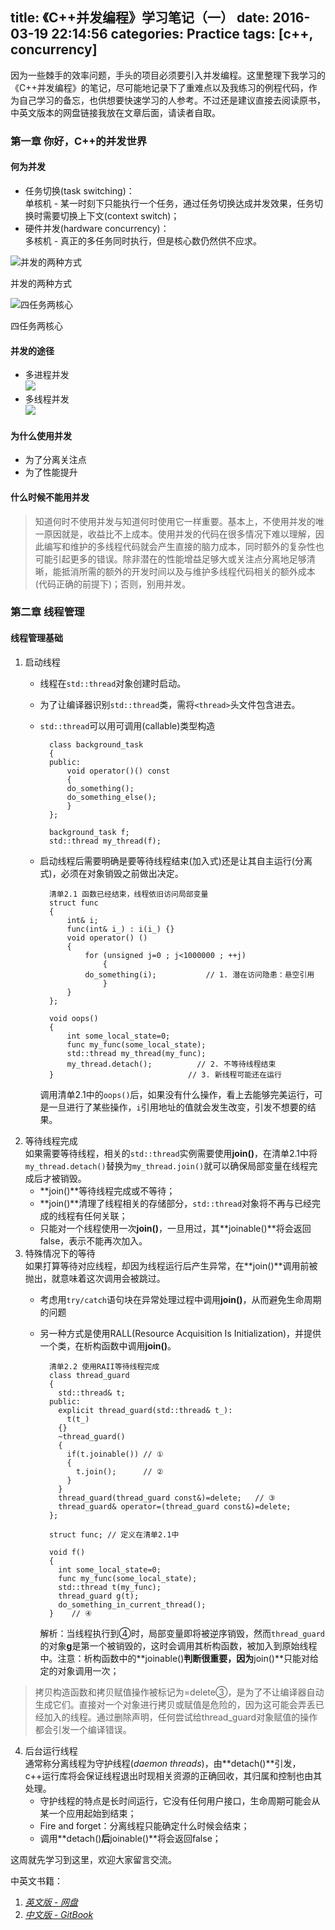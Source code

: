 title: 《C++并发编程》学习笔记（一）
date: 2016-03-19 22:14:56
categories: Practice
tags: [c++, concurrency]
---
因为一些棘手的效率问题，手头的项目必须要引入并发编程。这里整理下我学习的《C++并发编程》的笔记，尽可能地记录下了重难点以及我练习的例程代码，作为自己学习的备忘，也供想要快速学习的人参考。不过还是建议直接去阅读原书，中英文版本的网盘链接我放在文章后面，请读者自取。

<!--more-->

### 第一章 你好，C++的并发世界
#### 何为并发
* 任务切换(task switching)：  
单核机 - 某一时刻下只能执行一个任务，通过任务切换达成并发效果，任务切换时需要切换上下文(context switch)；
* 硬件并发(hardware concurrency)：  
多核机 - 真正的多任务同时执行，但是核心数仍然供不应求。

![并发的两种方式](http://7xkwu7.com1.z0.glb.clouddn.com/%E5%B9%B6%E5%8F%91%E7%9A%84%E4%B8%A4%E7%A7%8D%E6%96%B9%E5%BC%8F.png)

并发的两种方式

![四任务两核心](http://7xkwu7.com1.z0.glb.clouddn.com/%E5%9B%9B%E4%BB%BB%E5%8A%A1%E4%B8%A4%E6%A0%B8%E5%BF%83.png)

四任务两核心

#### 并发的途径
*  多进程并发  
	![](http://7xkwu7.com1.z0.glb.clouddn.com/%E5%B9%B6%E5%8F%91%E8%BF%9B%E7%A8%8B%E9%97%B4%E9%80%9A%E4%BF%A1.png)
*  多线程并发  
	![](http://7xkwu7.com1.z0.glb.clouddn.com/%E8%BF%9B%E7%A8%8B%E5%86%85%E5%B9%B6%E5%8F%91%E7%BA%BF%E7%A8%8B%E9%80%9A%E4%BF%A1.png)

#### 为什么使用并发
* 为了分离关注点
* 为了性能提升

#### 什么时候不能用并发

>知道何时不使用并发与知道何时使用它一样重要。基本上，不使用并发的唯一原因就是，收益比不上成本。使用并发的代码在很多情况下难以理解，因此编写和维护的多线程代码就会产生直接的脑力成本，同时额外的复杂性也可能引起更多的错误。除非潜在的性能增益足够大或关注点分离地足够清晰，能抵消所需的额外的开发时间以及与维护多线程代码相关的额外成本(代码正确的前提下)；否则，别用并发。

### 第二章 线程管理

#### 线程管理基础
1. 启动线程  
	* 线程在`std::thread`对象创建时启动。
	* 为了让编译器识别`std::thread`类，需将`<thread>`头文件包含进去。
	* `std::thread`可以用可调用(callable)类型构造

			class background_task
			{
			public:
	  			void operator()() const
	  			{
	   			do_something();
	   			do_something_else();
	  			}
			};

			background_task f;
			std::thread my_thread(f);
	* 启动线程后需要明确是要等待线程结束(加入式)还是让其自主运行(分离式)，必须在对象销毁之前做出决定。

			清单2.1 函数已经结束，线程依旧访问局部变量
			struct func
			{
  				int& i;
  				func(int& i_) : i(i_) {}
  				void operator() ()
  				{
   					for (unsigned j=0 ; j<1000000 ; ++j)
    					{
      				do_something(i);           // 1. 潜在访问隐患：悬空引用
    					}
  				}
			};

			void oops()
			{
  				int some_local_state=0;
  				func my_func(some_local_state);
  				std::thread my_thread(my_func);
  				my_thread.detach();          // 2. 不等待线程结束
			}                              // 3. 新线程可能还在运行

		调用清单2.1中的`oops()`后，如果没有什么操作，看上去能够完美运行，可是一旦进行了某些操作，`i`引用地址的值就会发生改变，引发不想要的结果。
2. 等待线程完成  
	如果需要等待线程，相关的`std::thread`实例需要使用**join()**，在清单2.1中将`my_thread.detach()`替换为`my_thread.join()`就可以确保局部变量在线程完成后才被销毁。
	* **join()**等待线程完成或不等待；
	* **join()**清理了线程相关的存储部分，`std::thread`对象将不再与已经完成的线程有任何关联；
	* 只能对一个线程使用一次**join()**，一旦用过，其**joinable()**将会返回false，表示不能再次加入。
3. 特殊情况下的等待  
	如果打算等待对应线程，却因为线程运行后产生异常，在**join()**调用前被抛出，就意味着这次调用会被跳过。
	* 考虑用`try/catch`语句块在异常处理过程中调用**join()**，从而避免生命周期的问题
	* 另一种方式是使用RALL(Resource Acquisition Is Initialization)，并提供一个类，在析构函数中调用**join()**。

			清单2.2 使用RAII等待线程完成
			class thread_guard
			{
			  std::thread& t;
			public:
			  explicit thread_guard(std::thread& t_):
			    t(t_)
			  {}
			  ~thread_guard()
			  {
			    if(t.joinable()) // ①
			    {
			      t.join();      // ②
			    }
			  }
			  thread_guard(thread_guard const&)=delete;   // ③
			  thread_guard& operator=(thread_guard const&)=delete;
			};

			struct func; // 定义在清单2.1中

			void f()
			{
			  int some_local_state=0;
			  func my_func(some_local_state);
			  std::thread t(my_func);
			  thread_guard g(t);
			  do_something_in_current_thread();
			}    // ④

		解析：当线程执行到④时，局部变量即将被逆序销毁，然而`thread_guard`的对象**g**是第一个被销毁的，这时会调用其析构函数，被加入到原始线程中。注意：析构函数中的**joinable()**判断很重要，因为**join()**只能对给定的对象调用一次；
>拷贝构造函数和拷贝赋值操作被标记为=delete③，是为了不让编译器自动生成它们。直接对一个对象进行拷贝或赋值是危险的，因为这可能会弄丢已经加入的线程。通过删除声明，任何尝试给thread_guard对象赋值的操作都会引发一个编译错误。

4. 后台运行线程  
	通常称分离线程为守护线程(_daemon threads_)，由**detach()**引发，c++运行库将会保证线程退出时现相关资源的正确回收，其归属和控制也由其处理。
	* 守护线程的特点是长时间运行，它没有任何用户接口，生命周期可能会从某一个应用起始到结束；
	* Fire and forget：分离线程只能确定什么时候会结束；
	* 调用**detach()**后**joinable()**将会返回false；


这周就先学习到这里，欢迎大家留言交流。

中英文书籍：

1. [_英文版 - 网盘_](http://pan.baidu.com/s/1qXxyxuk)
2. [_中文版 - GitBook_](https://www.gitbook.com/book/chenxiaowei/cpp_concurrency_in_action/details)
